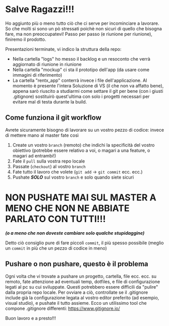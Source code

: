 # Salve Ragazzi!!!
Ho aggiunto più o meno tutto ciò che ci serve per incominciare a lavorare.
So che molti si sono un pò stressati poichè non sicuri di quello che bisogna fare, ma non preoccupatevi! Passo per passo (e riunione per riunione), finiremo il prodotto.

Presentazioni terminate, vi indico la struttura della repo:

* Nella cartella "logs" ho messo il backlog e un resoconto che verrà aggiornato di riunione in riunione
* Nella cartella "mockup" ci sta il prototipo dell'app (da usare come immagini di riferimento)
* La cartella "rentx\_app" conterrà invece i file dell'applicazione. Al momento è presente l'intera Soluzione di VS (il che non va affatto bene), appena sarò riuscito a studiarmi come settare il git per bene (con i giusti .gitignore) sostituirò quest'ultima con solo i progetti necessari per evitare mal di testa durante la build.

## Come funziona il git workflow
Avrete sicuramente bisogno di lavorare su un vostro pezzo di codice: invece di mettere mano al master fate così

1. Create un vostro `branch` (remoto) che indichi la specificità del vostro obiettivo (potrebbe essere relativo a voi, o magari a una feature, o magari ad entrambi!)
2. Fate il `pull` sulla vostra repo locale 
3. Passate (`checkout`) al vostro `branch` 
4. Fate tutto il lavoro che volete (`git add` -> `git commit` ecc. ecc.)
5. Pushate _**SOLO**_ sul vostro `branch` e solo quando siete sicuri

# NON PUSHATE MAI SUL MASTER A MENO CHE NON NE ABBIATE PARLATO CON TUTTI!!! 
_**(o a meno che non doveste cambiare solo qualche stupidaggine)**_

Detto ciò consiglio pure di fare piccoli `commit`, il più spesso possibile (meglio un `commit` in più che un pezzo di codice in meno)

## Pushare o non pushare, questo è il problema
Ogni volta che vi trovate a pushare un progetto, cartella, file ecc. ecc. su remoto, fate attenzione ad eventuali temp, dotfiles, e file di configurazione legati al pc su cui sviluppate. Questi potrebbero essere difficili da "pulire" dalla propria repo locale. Per ovviare a ciò, controllate se il .gitignore include già la configurazione legata al vostro editor preferito (ad esempio, visual studio), e pushate il tutto assieme.
Ecco un utilissimo tool che compone .gitignore differenti: https://www.gitignore.io/

Buon lavoro e a presto!!! 
